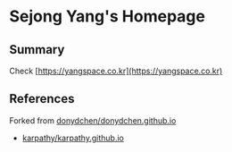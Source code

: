 # Sejong Yang's Homepage

## Summary

Check [https://yangspace.co.kr](https://yangspace.co.kr)

## References

Forked from [donydchen/donydchen.github.io](https://github.com/donydchen/donydchen.github.io)

- [karpathy/karpathy.github.io](https://github.com/karpathy/karpathy.github.io)